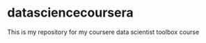 datasciencecoursera
===================

This is my repository for my coursere data scientist toolbox course
